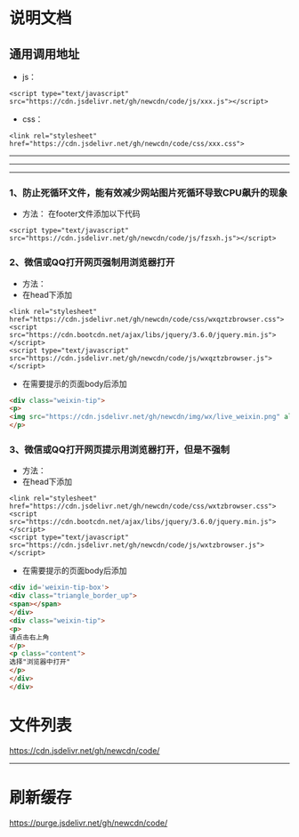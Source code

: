# 说明文档

## 通用调用地址
* js：
```
<script type="text/javascript" src="https://cdn.jsdelivr.net/gh/newcdn/code/js/xxx.js"></script>
```
* css：
```
<link rel="stylesheet" href="https://cdn.jsdelivr.net/gh/newcdn/code/css/xxx.css">
```
----
----
----

### 1、防止死循环文件，能有效减少网站图片死循环导致CPU飙升的现象
* 方法：
在footer文件添加以下代码
```
<script type="text/javascript" src="https://cdn.jsdelivr.net/gh/newcdn/code/js/fzsxh.js"></script>
```
### 2、微信或QQ打开网页强制用浏览器打开
* 方法：
* 在head下添加
```
<link rel="stylesheet" href="https://cdn.jsdelivr.net/gh/newcdn/code/css/wxqztzbrowser.css">
<script src="https://cdn.bootcdn.net/ajax/libs/jquery/3.6.0/jquery.min.js"></script>
<script type="text/javascript" src="https://cdn.jsdelivr.net/gh/newcdn/code/js/wxqztzbrowser.js"></script>
```
* 在需要提示的页面body后添加
``` HTML  
<div class="weixin-tip">
<p>
<img src="https://cdn.jsdelivr.net/gh/newcdn/img/wx/live_weixin.png" alt="微信打开"/>
</p>
   ```
### 3、微信或QQ打开网页提示用浏览器打开，但是不强制
* 方法：
* 在head下添加
```
<link rel="stylesheet" href="https://cdn.jsdelivr.net/gh/newcdn/code/css/wxtzbrowser.css">
<script src="https://cdn.bootcdn.net/ajax/libs/jquery/3.6.0/jquery.min.js"></script>
<script type="text/javascript" src="https://cdn.jsdelivr.net/gh/newcdn/code/js/wxtzbrowser.js"></script>
```  
* 在需要提示的页面body后添加
``` HTML
<div id='weixin-tip-box'>
<div class="triangle_border_up">
<span></span>
</div>
<div class="weixin-tip">
<p>
请点击右上角
</p>
<p class="content">
选择"浏览器中打开"
</p>
</div>
</div>
   ```
# 文件列表
https://cdn.jsdelivr.net/gh/newcdn/code/
- - - - - - - - - - - - - - - - 
# 刷新缓存
https://purge.jsdelivr.net/gh/newcdn/code/


